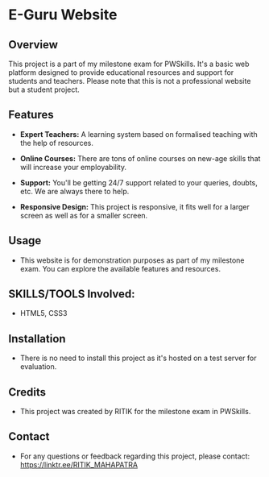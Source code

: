 # E-Guru Website

## Overview

This project is a part of my milestone exam for PWSkills. It's a basic web platform designed to provide educational resources and support for students and teachers. Please note that this is not a professional website but a student project.

## Features

- **Expert Teachers:** A learning system based
on formalised teaching with the help of resources.

- **Online Courses:** There are tons of online courses on new-age skills that will increase your employability.

- **Support:** You'll be getting 24/7 support related to your queries, doubts, etc. We are always there to help.

- **Responsive Design:** This project is responsive, it fits well for a larger screen as well as for a smaller screen.

## Usage

- This website is for demonstration purposes as part of my milestone exam. You can explore the available features and resources.

## SKILLS/TOOLS Involved:

- HTML5, CSS3

## Installation

- There is no need to install this project as it's hosted on a test server for evaluation.

## Credits

- This project was created by RITIK for the milestone exam in PWSkills.

## Contact

- For any questions or feedback regarding this project, please contact: https://linktr.ee/RITIK_MAHAPATRA

